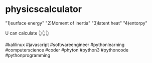 # physicscalculator


 "1)surface energy"
 "2)Moment of inertia"
 "3)latent heat"
 "4)entorpy"
  
U can calculate 👆👆👆

#kalilinux #javascript #softwareengineer #pythonlearning #computerscience #coder #phyton #python3 #pythoncode #pythonprogramming
